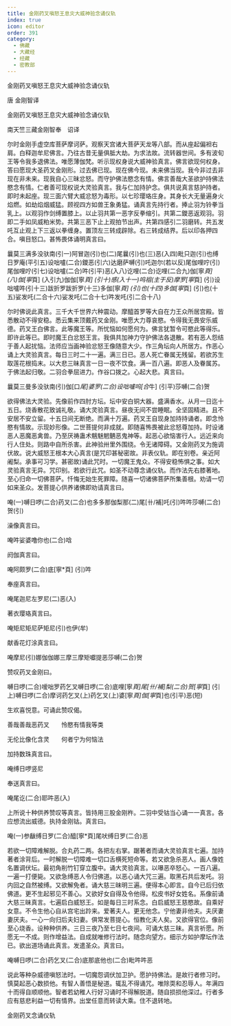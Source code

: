 ```yaml
---
title: 金刚药叉嗔怒王息灾大威神验念诵仪轨
index: true
icon: editor
order: 391
category:
  - 佛藏
  - 大藏经
  - 经藏
  - 密教部
---
```


  金刚药叉嗔怒王息灾大威神验念诵仪轨  

唐 金刚智译  

金刚药叉嗔怒王息灾大威神验念诵仪轨  

南天竺三藏金刚智奉　诏译  

尔时金刚手虚空库菩萨摩诃萨。观察天宫诸大菩萨天龙等八部。而从座起偏袒右肩。白释迦牟尼佛言。乃往古昔无量俱胝大劫。为求法故。流转器世间。多有波旬王等令我多退佛法。唯愿薄伽梵。听示现权身说大威神验真言。佛言欲现何权身。答曰愿现大圣药叉金刚形。过去佛已现。现在佛今现。未来佛当现。我今非过去非现在非未来。现我自心三昧忿怒。而守护佛法愍念有情。佛言善哉大圣欲护持佛法愍念有情。仁者善可现权说大灵验真言。我与仁加持护念。俱共说真言慈护持者。即时未起座。现三面六臂大威忿怒为毒形。以七珍璎珞庄身。其身长大无量遍身火焰燃。如劫焰烟威猛。顾视四方如兽王象勇猛。诵真言先持行者。捧止羽为铃拳当乳上。以观羽作剑缚置膝上。以止羽共第一恶字反拳缩引。共第二鑁恶返观羽。羽即二手如凤威粕米势。共第三恶下止上观拍节出声。共第四感引二羽磨转。共五发吒互止观上下三返以拳缠身。置顶左三转成辟除。右三转成结界。后以印各押四合。嗔目怒口。甚怖畏体诵明真言曰。  

曩莫三满多没驮南(引一)阿冒迦(引)也(二)尾曩(引)也(三)恶(入四)毗只迦(引)也缚日罗庵(平引五)设咄嚧(二合)鑁恶(引六)达磨萨嚩(引)吒迦尔(若以反)尾伽哩咛(引)尾伽哩咛(引七)设咄嚧(二合)吽(引平)恶(入八)讫哩(二合)讫哩(二合九)伽[寧*頁] (八)伽[寧*頁] (入引九)伽伽[寧*頁] (引十)感(入十一)呜祖(主于反)摩罗[寧*頁] (引)设咄嚧吽(引十三)跋折罗跋折罗(十三)多伽[寧*頁] (引)也(十四)多伽[寧*頁] (引)也(十五)娑发吒(二合十六)娑发吒(二合十七)吽发吒(引二合十八)  

尔时佛说此真言。三千大千世界六种震动。摩醯首罗等大自在力王众所居宫殿。皆悉散动不得安稳。悉云集来顶戴药叉金刚。唯愿大力尊哀愍。令得我无畏安乐威德。药叉王白佛言。此等魔王等。所忧恼如何愿何为。佛言犹暂令可愍此等得乐。即许此等已。即时魔王白忿怒王言。我俱共加神力守护佛法各退散。若有恶人怨结于善人起扰恼。法师应当画神验忿怒王像随意大少。作三角坛向人所居方。作恶心诵上大灵验真言。每日三时二十一遍。满三日已。恶人死亡眷属无残留。若欲苏生取莲花根捣末。以大悲三昧真言一日一夜不饮食。满一百八遍。即恶人及眷属苏。于佛法起归敬。二羽合拳屈进力。作谷口拨之。心起大悲。真言曰。  

曩莫三曼多没驮南(引)伽[口*尾]婆罗(二合)设咄嚧呜[合*牛] (引平)莎嚩(二合)贺  

欲得佛法大灵验。先像前作四肘方坛。坛中安白铜大器。盛满香水。从月一日迄十五日。烧香散花致诚礼敬。诵大灵验真言。昼夜无间不尝睡眠。全坚固精进。且不安居不安立留。十五日间无断绝。而满十万遍。药叉王自现身加持持诵者。即念怜愍有情故。示现妙形像。二世菩提何非成就。即随喜怖畏被此忿怒尊加持。时设诸恶人恶魔恶禽兽。乃至厌祷蛊术魑魅魍魉恶鬼神等。起恶心欲恼害行人。远近来向行人住处。则路中自所杀害。此神验卅里外围绕。令无诸障碍。又金刚药叉为施调伏故。说大威怒王根本大心真言(是咒印甚秘密故。非表仪轨。即在别卷。亲近阿阇梨。承事可习学。甚密故)诵此咒时。一切魔王鬼众。不得安稳怖惧之事。如大灵验真言无异。咒印别。若欲行此咒。如圣不动尊念诵仪轨。而作法先右膝著地。至心归命一切佛菩萨。忏悔无始生死罪障。随喜一切诸佛菩萨所集善根。劝请一切如来圣众。发菩提心供养诸佛即劝请真言曰。  

唵(一)嚩日啰(二合)药叉(二合)也多多那伽梨那(二)尾[卄/補]吒(引)吽吽莎嚩(二合)贺(引)  

澡像真言曰。  

唵吽娑婆噜你也(二合)唅  

阏伽真言曰。  

唵阿颇罗(二合)底[寧*頁] (引)吽  

奉座真言曰。  

唵尾迦尼左罗尼(二)恶(入)  

著衣璎珞真言曰。  

唵矩尼矩尼萨矩尼(引)也伊(牟)  

献香花灯涂真言曰。  

唵摩尼(引)娜伽伽娜三摩三摩矩囐提恶莎嚩(二合)贺  

赞叹药叉金刚曰。  

嚩日啰(二合)嗳咄罗药乞叉嚩日啰(二合)底哩[寧*頁]尾[卄/補]梨(二合)贺[寧*頁] (引上)嚩日啰(二合)摩诃药乞叉(上)药乞叉(上)婆[寧*頁]伽[寧*頁]也(引平)恶(短)  

生欢喜悦意。可诵此赞叹偈。  

善哉善哉恶药叉　　怜愍有情我等类  

无伦比像化含灵　　何者宁为何恼法  

加持数珠真言曰。  

唵缚日啰竖尼  

奉送真言曰。  

唵尾讫(二合)耶吽恶(入)  

上所说十种供养赞叹等真言。皆持用三股金刚杵。二羽中受钴当心诵一一真言。各应想流出威德。执持金刚钴。真言曰。  

唵(一)参瞂缚日罗(二合)醯[寧*頁]尾吠缚日罗(二合)恶  

若欲一切障难解脱。合丸药二两。各把左右掌。踞著者而诵大灵验真言七遍。加持著者涂背后。一时解脱一切障难一切口舌横死短命等。若又欲急杀恶人。画人像姓名置调伏坛。最初角削竹钉穿立腹中。诵大灵验真言。以嚗恶卒怒心。一百八遍。一遍一打便毙。又欲急缚恶人令归佛道。以恶心诵大咒三遍。取黑石共后发吒。羽内回之自然被缚。又欲解免者。诵大慈三昧明三遍。便得本心即言。自今已后归依佛道。更不生起邪见不善心。又欲好女自得及令他得。松皮书好女姓名。系像前诵大慈三昧真言。七遍启白威怒王。如是每日三时系念。白启威怒王慈愍故。自乘好女意。不令生他心自从宫宅出跉来。爱著夫人。更无他念。宁他妻非他夫。夫厌妻妻厌夫。一心一向归后夫妇妻。俱常发菩提心。恒教化夫人矣。又欲得官位。像前至心烧香。设种种供养。三日三夜乃至七日七夜间。可诵大慈三昧。真言祈愿。所愿无一不成。则作增益法。自成就唯修行法时。随念向望方。细示方如护摩坛作法已。欲出道场诵此真言。发遣圣众。真言曰。  

唵嚩日啰(二合)药乞叉(二合)底那底他也(二合)毗吽吽恶  

说此等种杂威德嗔怒法时。一切魔怨调伏加卫护。愿护持佛法。是故行者修习时。慎莫起恶心数损他。有智人善悟是秘道。辄乱不得诵咒。唯除耎和忍辱人。年满四十而得自顺顺他。智者若幼稚人行好习诵时不得解脱道。随自损损他深过。行者多应有慈悲利益一切有情界。出堂任意而转读大乘。住不退转地。  

金刚药叉念诵仪轨  
